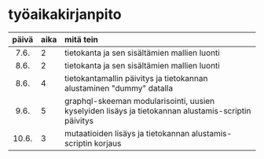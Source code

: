 # työaikakirjanpito

| päivä | aika | mitä tein                                                                                           |
| :---: | :--- | :-------------------------------------------------------------------------------------------------- |
| 7.6.  | 2    | tietokanta ja sen sisältämien mallien luonti                                                        |
| 8.6.  | 2    | tietokanta ja sen sisältämien mallien luonti                                                        |
| 8.6.  | 4    | tietokantamallin päivitys ja tietokannan alustaminen "dummy" datalla                                |
| 9.6.  | 5    | graphql-skeeman modularisointi, uusien kyselyiden lisäys ja tietokannan alustamis-scriptin päivitys |
| 10.6. | 3    | mutaatioiden lisäys ja tietokannan alustamis-scriptin korjaus                                       |
